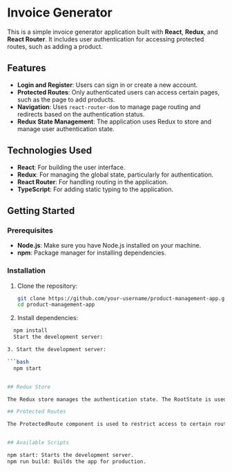 # Invoice Generator

This is a simple invoice generator application built with **React**, **Redux**, and **React Router**. It includes user authentication for accessing protected routes, such as adding a product.

## Features

- **Login and Register**: Users can sign in or create a new account.
- **Protected Routes**: Only authenticated users can access certain pages, such as the page to add products.
- **Navigation**: Uses `react-router-dom` to manage page routing and redirects based on the authentication status.
- **Redux State Management**: The application uses Redux to store and manage user authentication state.


## Technologies Used

- **React**: For building the user interface.
- **Redux**: For managing the global state, particularly for authentication.
- **React Router**: For handling routing in the application.
- **TypeScript**: For adding static typing to the application.

## Getting Started

### Prerequisites

- **Node.js**: Make sure you have Node.js installed on your machine.
- **npm**: Package manager for installing dependencies.

### Installation

1. Clone the repository:

   ```bash
   git clone https://github.com/your-username/product-management-app.git
   cd product-management-app


2. Install dependencies:

  ```bash
    npm install
    Start the development server:

3. Start the development server:

  ```bash
    npm start


## Redux Store

The Redux store manages the authentication state. The RootState is used in useSelector to access the authToken for checking if the user is logged in or not.

## Protected Routes

The ProtectedRoute component is used to restrict access to certain routes. If a user is not authenticated, they will be redirected to the login page.


## Available Scripts

  npm start: Starts the development server.
  npm run build: Builds the app for production.
